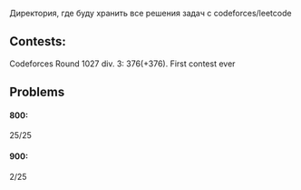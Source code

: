 Директория, где буду хранить все решения задач с codeforces/leetcode

## Contests:
Codeforces Round 1027 div. 3: 376(+376). First contest ever

## Problems
#### 800: 
25/25
#### 900: 
2/25
